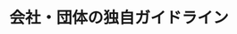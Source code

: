 ---
layout: ./src/html/tag.pug
type: 'tag'
title: '会社・団体の独自ガイドライン'
desc: ''
name: 'guidelines_in_company'
---